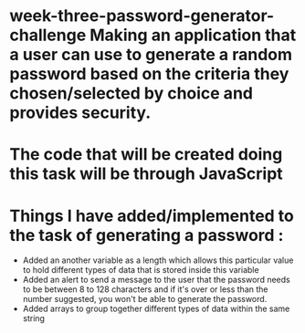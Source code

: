 # week-three-password-generator-challenge Making an application that a user can use to generate a random password based on the criteria they chosen/selected by choice and provides security.

# The code that will be created doing this task will be through JavaScript

# Things I have added/implemented to the task of generating a password :

- Added an another variable as a length which allows this particular value to hold different types of data that is stored inside this variable 
- Added an alert to send a message to the user that the password needs to be between 8 to 128 characters and if it's over or less than the number suggested, you won't be able to generate the password.
- Added arrays to group together different types of data within the same string